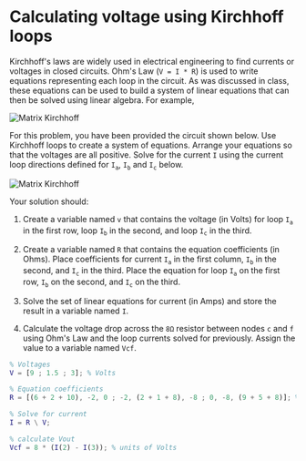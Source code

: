 # Calculating voltage using Kirchhoff loops

Kirchhoff's laws are widely used in electrical engineering to find currents or voltages in closed circuits. Ohm's Law (`V = I * R`) is used to write equations representing each loop in the circuit. As was discussed in class, these equations can be used to build a system of linear equations that can then be solved using linear algebra. For example,

![Matrix Kirchhoff](../images/matrix_kirchhoff.jpg)

For this problem, you have been provided the circuit shown below. Use Kirchhoff loops to create a system of equations. Arrange your equations so that the voltages are all positive. Solve for the current `I` using the current loop directions defined for `I`<sub>`a`</sub>, `I`<sub>`b`</sub> and `I`<sub>`c`</sub> below.

![Matrix Kirchhoff](../images/kirchhoff.png)

Your solution should:

1. Create a variable named `v` that contains the voltage (in Volts) for loop `I`<sub>`a`</sub> in the first row, loop `I`<sub>`b`</sub> in the second, and loop `I`<sub>`c`</sub> in the third.

2. Create a variable named `R` that contains the equation coefficients (in Ohms). Place coefficients for current `I`<sub>`a`</sub> in the first column, `I`<sub>`b`</sub> in the second, and `I`<sub>`c`</sub> in the third. Place the equation for loop `I`<sub>`a`</sub> on the first row, `I`<sub>`b`</sub> on the second, and `I`<sub>`c`</sub> on the third.

3. Solve the set of linear equations for current (in Amps) and store the result in a variable named `I`.

4. Calculate the voltage drop across the `8Ω` resistor between nodes `c` and `f` using Ohm's Law and the loop currents solved for previously. Assign the value to a variable named `Vcf`.

```matlab
% Voltages
V = [9 ; 1.5 ; 3]; % Volts

% Equation coefficients
R = [(6 + 2 + 10), -2, 0 ; -2, (2 + 1 + 8), -8 ; 0, -8, (9 + 5 + 8)]; % Ohms

% Solve for current
I = R \ V;

% calculate Vout
Vcf = 8 * (I(2) - I(3)); % units of Volts
```
